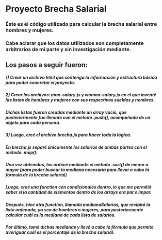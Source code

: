 # Proyecto Brecha Salarial
### Éste es el código utilizado para calcular la brecha salarial entre hombres y mujeres.
### Cabe aclarar que los datos utilizados son completamente arbitrarios de mi parte y sin investigación mediante.

## Los pasos a seguir fueron:
##### 1) Crear un archivo html que contenga la información y estructura básica para poder concretar el proyecto.
##### 2) Crear los archivos: man-salary.js y woman-salary.js en el que inventé las listas de hombres y mujeres con sus respectivos sueldos y nombres.
##### Dichas listas fueron creadas mediante un array vacío, que posteriormente fue llenado con el método .push(), acompañado de un objeto para cada persona.
##### 3) Luego, creé el archivo brecha.js para hacer toda la lógica.
##### En brecha.js separé únicamente los salarios de ambas partes con el método .map().
##### Una vez obtenidos, los ordené mediante el método .sort() de menor a mayor (para poder buscar la mediana necesaria para llevar a cabo la fórmula de la brecha salarial)
##### Luego, creé una function con condicionales dentro, lo que me permitió saber si la cantidad de elementos dentro de los arrays era par o impar.
##### Después, hice otra function, llamada medianaSalarios, que recibirá la lista ordenada, ya sea de hombres o mujeres, para posteriormente calcular cuál es la mediana de cada lista de salarios.
##### Por último, tomé dichas medianas y llevé a cabo la fórmula que permite averiguar cuál es el porcentaje de la brecha salarial.
